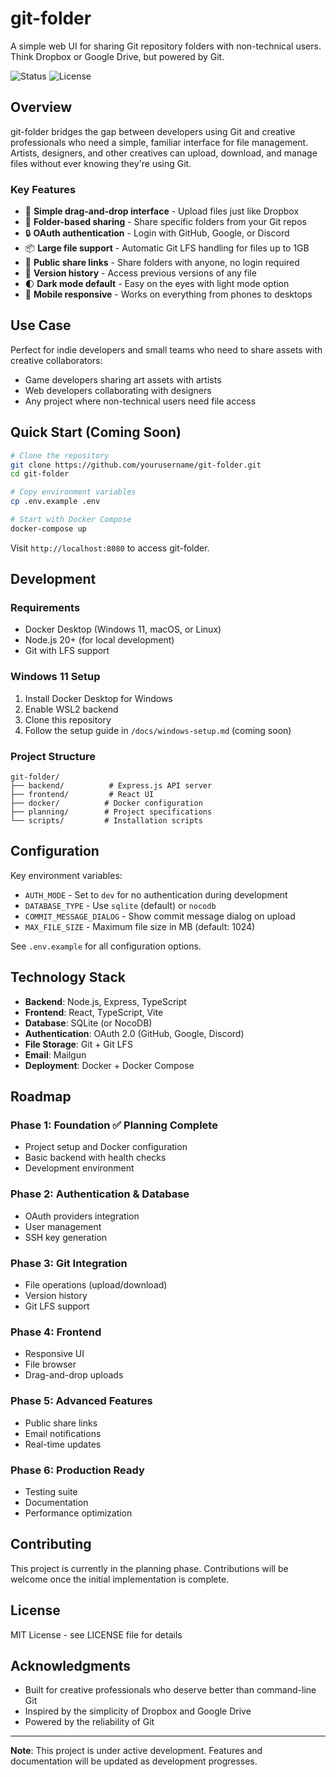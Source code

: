# git-folder

A simple web UI for sharing Git repository folders with non-technical users. Think Dropbox or Google Drive, but powered by Git.

![Status](https://img.shields.io/badge/status-planning-orange)
![License](https://img.shields.io/badge/license-MIT-blue)

## Overview

git-folder bridges the gap between developers using Git and creative professionals who need a simple, familiar interface for file management. Artists, designers, and other creatives can upload, download, and manage files without ever knowing they're using Git.

### Key Features

- 🎨 **Simple drag-and-drop interface** - Upload files just like Dropbox
- 📁 **Folder-based sharing** - Share specific folders from your Git repos
- 🔒 **OAuth authentication** - Login with GitHub, Google, or Discord
- 📦 **Large file support** - Automatic Git LFS handling for files up to 1GB
- 🔗 **Public share links** - Share folders with anyone, no login required
- 📝 **Version history** - Access previous versions of any file
- 🌓 **Dark mode default** - Easy on the eyes with light mode option
- 📱 **Mobile responsive** - Works on everything from phones to desktops

## Use Case

Perfect for indie developers and small teams who need to share assets with creative collaborators:

- Game developers sharing art assets with artists
- Web developers collaborating with designers
- Any project where non-technical users need file access

## Quick Start (Coming Soon)

```bash
# Clone the repository
git clone https://github.com/yourusername/git-folder.git
cd git-folder

# Copy environment variables
cp .env.example .env

# Start with Docker Compose
docker-compose up
```

Visit `http://localhost:8080` to access git-folder.

## Development

### Requirements

- Docker Desktop (Windows 11, macOS, or Linux)
- Node.js 20+ (for local development)
- Git with LFS support

### Windows 11 Setup

1. Install Docker Desktop for Windows
2. Enable WSL2 backend
3. Clone this repository
4. Follow the setup guide in `/docs/windows-setup.md` (coming soon)

### Project Structure

```
git-folder/
├── backend/          # Express.js API server
├── frontend/         # React UI
├── docker/          # Docker configuration
├── planning/        # Project specifications
└── scripts/         # Installation scripts
```

## Configuration

Key environment variables:

- `AUTH_MODE` - Set to `dev` for no authentication during development
- `DATABASE_TYPE` - Use `sqlite` (default) or `nocodb`
- `COMMIT_MESSAGE_DIALOG` - Show commit message dialog on upload
- `MAX_FILE_SIZE` - Maximum file size in MB (default: 1024)

See `.env.example` for all configuration options.

## Technology Stack

- **Backend**: Node.js, Express, TypeScript
- **Frontend**: React, TypeScript, Vite
- **Database**: SQLite (or NocoDB)
- **Authentication**: OAuth 2.0 (GitHub, Google, Discord)
- **File Storage**: Git + Git LFS
- **Email**: Mailgun
- **Deployment**: Docker + Docker Compose

## Roadmap

### Phase 1: Foundation ✅ Planning Complete
- Project setup and Docker configuration
- Basic backend with health checks
- Development environment

### Phase 2: Authentication & Database
- OAuth providers integration
- User management
- SSH key generation

### Phase 3: Git Integration
- File operations (upload/download)
- Version history
- Git LFS support

### Phase 4: Frontend
- Responsive UI
- File browser
- Drag-and-drop uploads

### Phase 5: Advanced Features
- Public share links
- Email notifications
- Real-time updates

### Phase 6: Production Ready
- Testing suite
- Documentation
- Performance optimization

## Contributing

This project is currently in the planning phase. Contributions will be welcome once the initial implementation is complete.

## License

MIT License - see LICENSE file for details

## Acknowledgments

- Built for creative professionals who deserve better than command-line Git
- Inspired by the simplicity of Dropbox and Google Drive
- Powered by the reliability of Git

---

**Note**: This project is under active development. Features and documentation will be updated as development progresses.